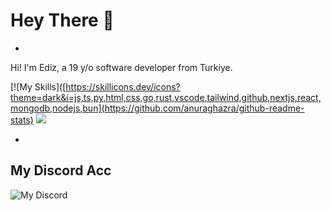 # Hey There 👋 
- 
Hi! I'm Ediz, a 19 y/o software developer from Turkiye. 

[![My Skills]([https://skillicons.dev/icons?theme=dark&i=js,ts,py,html,css,go,rust,vscode,tailwind,github,nextjs,react,mongodb,nodejs,bun](https://github.com/anuraghazra/github-readme-stats)
<img src="https://komarev.com/ghpvc/?username=l1ve709XXD&color=15171a">
  
-
## My Discord Acc
![My Discord](https://lantern.rest/api/v1/users/794909914760871967?svg=1&theme=dark&borderRadius=2&hideActivity=1&hideStatus=0)
